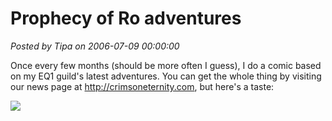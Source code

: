 # Prophecy of Ro adventures

*Posted by Tipa on 2006-07-09 00:00:00*

Once every few months (should be more often I guess), I do a comic based on my EQ1 guild's latest adventures. You can get the whole thing by visiting our news page at <http://crimsoneternity.com>, but here's a taste:

![](../../../images/newsthumb.jpg)
